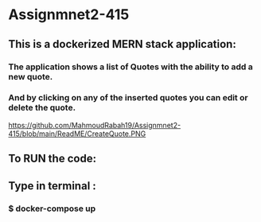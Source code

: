 # Assignmnet2-415
 
 ## This is a dockerized MERN stack application:
 ### The application shows a list of Quotes with the ability to add a new quote. 
 ### And by clicking on any of the inserted quotes you can edit or delete the quote.
  https://github.com/MahmoudRabah19/Assignmnet2-415/blob/main/ReadME/CreateQuote.PNG
## To RUN the code:
## Type in terminal : 
### $ docker-compose up
